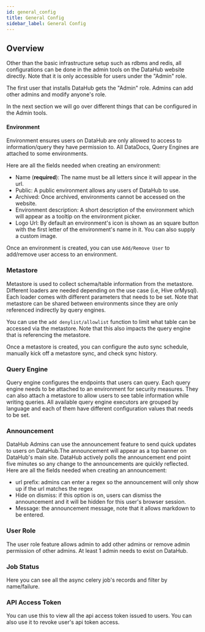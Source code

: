 ```yaml
---
id: general_config
title: General Config
sidebar_label: General Config
---
```


## Overview

Other than the basic infrastructure setup such as rdbms and redis, all configurations can be done in the admin tools on the DataHub website directly. Note that it is only accessible for users under the "Admin" role.

The first user that installs DataHub gets the "Admin" role. Admins can add other admins and modify anyone's role.

In the next section we will go over different things that can be configured in the Admin tools.

#### Environment

Environment ensures users on DataHub are only allowed to access to information/query they have permission to. All DataDocs, Query Engines are attached to some environments.

Here are all the fields needed when creating an environment:

-   Name (**required**): The name must be all letters since it will appear in the url.
-   Public: A public environment allows any users of DataHub to use.
-   Archived: Once archived, environments cannot be accessed on the website.
-   Environment description: A short description of the environment which will appear as a tooltip on the environment picker.
-   Logo Url: By default an environment's icon is shown as an square button with the first letter of the environment's name in it. You can also supply a custom image.

Once an environment is created, you can use `Add/Remove User` to add/remove user access to an environment.

### Metastore

Metastore is used to collect schema/table information from the metastore. Different loaders are needed depending on the use case (i.e, Hive orMysql). Each loader comes with different parameters that needs to be set. Note that metastore can be shared between environments since they are only referenced indirectly by query engines.

You can use the `add denylist/allowlist` function to limit what table can be accessed via the metastore. Note that this also impacts the query engine that is referencing the metastore.

Once a metastore is created, you can configure the auto sync schedule, manually kick off a metastore sync, and check sync history.

### Query Engine

Query engine configures the endpoints that users can query. Each query engine needs to be attached to an environment for security measures. They can also attach a metastore to allow users to see table information while writing queries. All available query engine executors are grouped by language and each of them have different configuration values that needs to be set.

### Announcement

DataHub Admins can use the announcement feature to send quick updates to users on DataHub.The announcement will appear as a top banner on DataHub's main site. DataHub actively polls the announcement end point five minutes so any change to the announcements are quickly reflected.
Here are all the fields needed when creating an announcement:

-   url prefix: admins can enter a regex so the announcement will only show up if the url matches the regex
-   Hide on dismiss: if this option is on, users can dismiss the announcement and it will be hidden for this user's browser session.
-   Message: the announcement message, note that it allows markdown to be entered.

### User Role

The user role feature allows admin to add other admins or remove admin permission of other admins. At least 1 admin needs to exist on DataHub.

### Job Status

Here you can see all the async celery job's records and filter by name/failure.

### API Access Token

You can use this to view all the api access token issued to users. You can also use it to revoke user's api token access.
